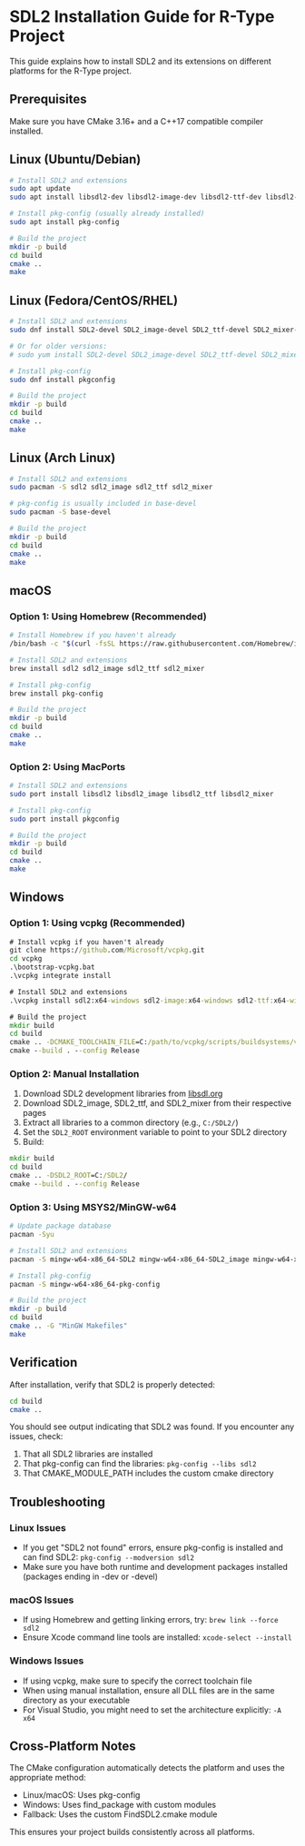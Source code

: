 # SDL2 Installation Guide for R-Type Project

This guide explains how to install SDL2 and its extensions on different platforms for the R-Type project.

## Prerequisites

Make sure you have CMake 3.16+ and a C++17 compatible compiler installed.

## Linux (Ubuntu/Debian)

```bash
# Install SDL2 and extensions
sudo apt update
sudo apt install libsdl2-dev libsdl2-image-dev libsdl2-ttf-dev libsdl2-mixer-dev

# Install pkg-config (usually already installed)
sudo apt install pkg-config

# Build the project
mkdir -p build
cd build
cmake ..
make
```

## Linux (Fedora/CentOS/RHEL)

```bash
# Install SDL2 and extensions
sudo dnf install SDL2-devel SDL2_image-devel SDL2_ttf-devel SDL2_mixer-devel

# Or for older versions:
# sudo yum install SDL2-devel SDL2_image-devel SDL2_ttf-devel SDL2_mixer-devel

# Install pkg-config
sudo dnf install pkgconfig

# Build the project
mkdir -p build
cd build
cmake ..
make
```

## Linux (Arch Linux)

```bash
# Install SDL2 and extensions
sudo pacman -S sdl2 sdl2_image sdl2_ttf sdl2_mixer

# pkg-config is usually included in base-devel
sudo pacman -S base-devel

# Build the project
mkdir -p build
cd build
cmake ..
make
```

## macOS

### Option 1: Using Homebrew (Recommended)

```bash
# Install Homebrew if you haven't already
/bin/bash -c "$(curl -fsSL https://raw.githubusercontent.com/Homebrew/install/HEAD/install.sh)"

# Install SDL2 and extensions
brew install sdl2 sdl2_image sdl2_ttf sdl2_mixer

# Install pkg-config
brew install pkg-config

# Build the project
mkdir -p build
cd build
cmake ..
make
```

### Option 2: Using MacPorts

```bash
# Install SDL2 and extensions
sudo port install libsdl2 libsdl2_image libsdl2_ttf libsdl2_mixer

# Install pkg-config
sudo port install pkgconfig

# Build the project
mkdir -p build
cd build
cmake ..
make
```

## Windows

### Option 1: Using vcpkg (Recommended)

```cmd
# Install vcpkg if you haven't already
git clone https://github.com/Microsoft/vcpkg.git
cd vcpkg
.\bootstrap-vcpkg.bat
.\vcpkg integrate install

# Install SDL2 and extensions
.\vcpkg install sdl2:x64-windows sdl2-image:x64-windows sdl2-ttf:x64-windows sdl2-mixer:x64-windows

# Build the project
mkdir build
cd build
cmake .. -DCMAKE_TOOLCHAIN_FILE=C:/path/to/vcpkg/scripts/buildsystems/vcpkg.cmake
cmake --build . --config Release
```

### Option 2: Manual Installation

1. Download SDL2 development libraries from [libsdl.org](https://www.libsdl.org/download-2.0.php)
2. Download SDL2_image, SDL2_ttf, and SDL2_mixer from their respective pages
3. Extract all libraries to a common directory (e.g., `C:/SDL2/`)
4. Set the `SDL2_ROOT` environment variable to point to your SDL2 directory
5. Build:

```cmd
mkdir build
cd build
cmake .. -DSDL2_ROOT=C:/SDL2/
cmake --build . --config Release
```

### Option 3: Using MSYS2/MinGW-w64

```bash
# Update package database
pacman -Syu

# Install SDL2 and extensions
pacman -S mingw-w64-x86_64-SDL2 mingw-w64-x86_64-SDL2_image mingw-w64-x86_64-SDL2_ttf mingw-w64-x86_64-SDL2_mixer

# Install pkg-config
pacman -S mingw-w64-x86_64-pkg-config

# Build the project
mkdir -p build
cd build
cmake .. -G "MinGW Makefiles"
make
```

## Verification

After installation, verify that SDL2 is properly detected:

```bash
cd build
cmake ..
```

You should see output indicating that SDL2 was found. If you encounter any issues, check:

1. That all SDL2 libraries are installed
2. That pkg-config can find the libraries: `pkg-config --libs sdl2`
3. That CMAKE_MODULE_PATH includes the custom cmake directory

## Troubleshooting

### Linux Issues
- If you get "SDL2 not found" errors, ensure pkg-config is installed and can find SDL2: `pkg-config --modversion sdl2`
- Make sure you have both runtime and development packages installed (packages ending in -dev or -devel)

### macOS Issues
- If using Homebrew and getting linking errors, try: `brew link --force sdl2`
- Ensure Xcode command line tools are installed: `xcode-select --install`

### Windows Issues
- If using vcpkg, make sure to specify the correct toolchain file
- When using manual installation, ensure all DLL files are in the same directory as your executable
- For Visual Studio, you might need to set the architecture explicitly: `-A x64`

## Cross-Platform Notes

The CMake configuration automatically detects the platform and uses the appropriate method:
- Linux/macOS: Uses pkg-config
- Windows: Uses find_package with custom modules
- Fallback: Uses the custom FindSDL2.cmake module

This ensures your project builds consistently across all platforms.
